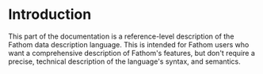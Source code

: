 # Introduction

This part of the documentation is a reference-level description of the Fathom data description language.
This is intended for Fathom users who want a comprehensive description of Fathom's features,
but don't require a precise, technical description of the language's syntax, and semantics.
